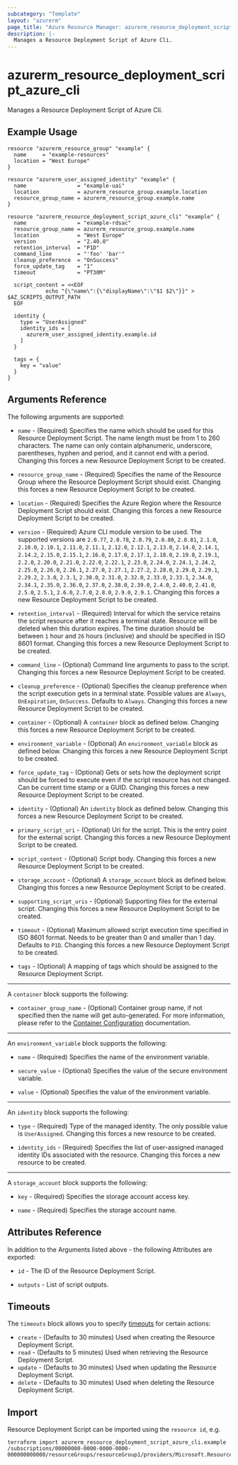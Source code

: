 ```yaml
---
subcategory: "Template"
layout: "azurerm"
page_title: "Azure Resource Manager: azurerm_resource_deployment_script_azure_cli"
description: |-
  Manages a Resource Deployment Script of Azure Cli.
---
```


# azurerm_resource_deployment_script_azure_cli

Manages a Resource Deployment Script of Azure Cli.

## Example Usage

```hcl
resource "azurerm_resource_group" "example" {
  name     = "example-resources"
  location = "West Europe"
}

resource "azurerm_user_assigned_identity" "example" {
  name                = "example-uai"
  location            = azurerm_resource_group.example.location
  resource_group_name = azurerm_resource_group.example.name
}

resource "azurerm_resource_deployment_script_azure_cli" "example" {
  name                = "example-rdsac"
  resource_group_name = azurerm_resource_group.example.name
  location            = "West Europe"
  version             = "2.40.0"
  retention_interval  = "P1D"
  command_line        = "'foo' 'bar'"
  cleanup_preference  = "OnSuccess"
  force_update_tag    = "1"
  timeout             = "PT30M"

  script_content = <<EOF
            echo "{\"name\":{\"displayName\":\"$1 $2\"}}" > $AZ_SCRIPTS_OUTPUT_PATH
  EOF

  identity {
    type = "UserAssigned"
    identity_ids = [
      azurerm_user_assigned_identity.example.id
    ]
  }

  tags = {
    key = "value"
  }
}
```

## Arguments Reference

The following arguments are supported:

* `name` - (Required) Specifies the name which should be used for this Resource Deployment Script. The name length must be from 1 to 260 characters. The name can only contain alphanumeric, underscore, parentheses, hyphen and period, and it cannot end with a period. Changing this forces a new Resource Deployment Script to be created.

* `resource_group_name` - (Required) Specifies the name of the Resource Group where the Resource Deployment Script should exist. Changing this forces a new Resource Deployment Script to be created.

* `location` - (Required) Specifies the Azure Region where the Resource Deployment Script should exist. Changing this forces a new Resource Deployment Script to be created.

* `version` - (Required) Azure CLI module version to be used. The supported versions are `2.0.77`, `2.0.78`, `2.0.79`, `2.0.80`, `2.0.81`, `2.1.0`, `2.10.0`, `2.10.1`, `2.11.0`, `2.11.1`, `2.12.0`, `2.12.1`, `2.13.0`, `2.14.0`, `2.14.1`, `2.14.2`, `2.15.0`, `2.15.1`, `2.16.0`, `2.17.0`, `2.17.1`, `2.18.0`, `2.19.0`, `2.19.1`, `2.2.0`, `2.20.0`, `2.21.0`, `2.22.0`, `2.22.1`, `2.23.0`, `2.24.0`, `2.24.1`, `2.24.2`, `2.25.0`, `2.26.0`, `2.26.1`, `2.27.0`, `2.27.1`, `2.27.2`, `2.28.0`, `2.29.0`, `2.29.1`, `2.29.2`, `2.3.0`, `2.3.1`, `2.30.0`, `2.31.0`, `2.32.0`, `2.33.0`, `2.33.1`, `2.34.0`, `2.34.1`, `2.35.0`, `2.36.0`, `2.37.0`, `2.38.0`, `2.39.0`, `2.4.0`, `2.40.0`, `2.41.0`, `2.5.0`, `2.5.1`, `2.6.0`, `2.7.0`, `2.8.0`, `2.9.0`, `2.9.1`. Changing this forces a new Resource Deployment Script to be created.

* `retention_interval` - (Required) Interval for which the service retains the script resource after it reaches a terminal state. Resource will be deleted when this duration expires. The time duration should be between `1` hour and `26` hours (inclusive) and should be specified in ISO 8601 format. Changing this forces a new Resource Deployment Script to be created.

* `command_line` - (Optional) Command line arguments to pass to the script. Changing this forces a new Resource Deployment Script to be created.

* `cleanup_preference` - (Optional) Specifies the cleanup preference when the script execution gets in a terminal state. Possible values are `Always`, `OnExpiration`, `OnSuccess`. Defaults to `Always`. Changing this forces a new Resource Deployment Script to be created.

* `container` - (Optional) A `container` block as defined below. Changing this forces a new Resource Deployment Script to be created.

* `environment_variable` - (Optional) An `environment_variable` block as defined below. Changing this forces a new Resource Deployment Script to be created.

* `force_update_tag` - (Optional) Gets or sets how the deployment script should be forced to execute even if the script resource has not changed. Can be current time stamp or a GUID. Changing this forces a new Resource Deployment Script to be created.

* `identity` - (Optional) An `identity` block as defined below. Changing this forces a new Resource Deployment Script to be created.

* `primary_script_uri` - (Optional) Uri for the script. This is the entry point for the external script. Changing this forces a new Resource Deployment Script to be created.

* `script_content` - (Optional) Script body. Changing this forces a new Resource Deployment Script to be created.

* `storage_account` - (Optional) A `storage_account` block as defined below. Changing this forces a new Resource Deployment Script to be created.

* `supporting_script_uris` - (Optional) Supporting files for the external script. Changing this forces a new Resource Deployment Script to be created.

* `timeout` - (Optional) Maximum allowed script execution time specified in ISO 8601 format. Needs to be greater than 0 and smaller than 1 day. Defaults to `P1D`. Changing this forces a new Resource Deployment Script to be created.

* `tags` - (Optional) A mapping of tags which should be assigned to the Resource Deployment Script.

---

A `container` block supports the following:

* `container_group_name` - (Optional) Container group name, if not specified then the name will get auto-generated. For more information, please refer to the [Container Configuration](https://learn.microsoft.com/en-us/rest/api/resources/deployment-scripts/create?tabs=HTTP#containerconfiguration) documentation.

---

An `environment_variable` block supports the following:

* `name` - (Required) Specifies the name of the environment variable.

* `secure_value` - (Optional) Specifies the value of the secure environment variable.

* `value` - (Optional) Specifies the value of the environment variable.

---

An `identity` block supports the following:

* `type` - (Required) Type of the managed identity. The only possible value is `UserAssigned`. Changing this forces a new resource to be created.

* `identity_ids` - (Required) Specifies the list of user-assigned managed identity IDs associated with the resource. Changing this forces a new resource to be created.

---

A `storage_account` block supports the following:

* `key` - (Required) Specifies the storage account access key.

* `name` - (Required) Specifies the storage account name.

## Attributes Reference

In addition to the Arguments listed above - the following Attributes are exported:

* `id` - The ID of the Resource Deployment Script.

* `outputs` - List of script outputs.

## Timeouts

The `timeouts` block allows you to specify [timeouts](https://www.terraform.io/docs/configuration/resources.html#timeouts) for certain actions:

* `create` - (Defaults to 30 minutes) Used when creating the Resource Deployment Script.
* `read` - (Defaults to 5 minutes) Used when retrieving the Resource Deployment Script.
* `update` - (Defaults to 30 minutes) Used when updating the Resource Deployment Script.
* `delete` - (Defaults to 30 minutes) Used when deleting the Resource Deployment Script.

## Import

Resource Deployment Script can be imported using the `resource id`, e.g.

```shell
terraform import azurerm_resource_deployment_script_azure_cli.example /subscriptions/00000000-0000-0000-0000-000000000000/resourceGroups/resourceGroup1/providers/Microsoft.Resources/deploymentScripts/script1
```
